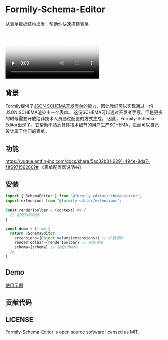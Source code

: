 # Formily-Schema-Editor
从表单数据结构出发，帮助你快速搭建表单。

<video 
  preload="none" 
  data-src="https://cloud.video.taobao.com/play/u/1326/p/1/d/hd/e/6/t/1/261319855255.mp4?auth_key=YXBwX2tleT04MDAwMDAwMTMmYXV0aF9pbmZvPXsidGltZXN0YW1wRW5jcnlwdGVkIjoiZDhmZGJjZjg5OTVkN2QwM2NkOGZhYjg0OTA5N2IwOWQifSZkdXJhdGlvbj0mdGltZXN0YW1wPTE1OTc3NTEyNTQ=" 
  webkit-playsinline="webkit-playsinline" 
  playsinline="playsinline" 
  class="lozad" 
  poster="https://img.alicdn.com/imgextra/i3/6000000000131/O1CN01ftmQFT1Cq2TyMdnQX_!!6000000000131-0-tbvideo.jpg" 
  src="https://cloud.video.taobao.com/play/u/1326/p/1/d/hd/e/6/t/1/261319855255.mp4?auth_key=YXBwX2tleT04MDAwMDAwMTMmYXV0aF9pbmZvPXsidGltZXN0YW1wRW5jcnlwdGVkIjoiZDhmZGJjZjg5OTVkN2QwM2NkOGZhYjg0OTA5N2IwOWQifSZkdXJhdGlvbj0mdGltZXN0YW1wPTE1OTc3NTEyNTQ=" 
  data-loaded="true" 
  controls="" 
  controlslist="nodownload">
</video>

## 背景
Formily提供了[JSON SCHEMA开发表单](https://formilyjs.org/#/0yTeT0/8MsesjHa)的能力，因此我们可以实现通过一份JSON SCHEMA渲染出一个表单。
这份SCHEMA可以通过开发者手写，但是更多的时候需要开放给非技术人员通过配置的方式生成。
因此，Formily-Schema-Editor出现了，它帮助不熟悉具体技术细节的用户生产SCHEMA，进而可以自己设计属于他们的表单。


## 功能
https://yuque.antfin-inc.com/docs/share/5ac32b31-2291-494e-8da7-f1f697156280?# 《表单配置器说明书》

## 安装

```javascript
import { SchemaEditor } from "@formily-editor/schema-editor";
import extensions from "@formily-editor/extensions";

const renderToolbar = (context) => {
  // 定制你的导航
}

const demo = () => {
  return <SchemaEditor 
    extensions={Object.values(extensions)} // 扩展组件
    renderToolbar={renderToolbar} // 定制导航
    schema={schema} // 初始schema
  />
}

```

## Demo
[使用示例](https://codesandbox.io/s/formlily-schema-editor-vb0ch)

## 贡献代码


## LICENSE

Formily-Schema-Editor is open source software licensed as
[MIT](https://github.com/alibaba/formily/blob/master/LICENSE.md).